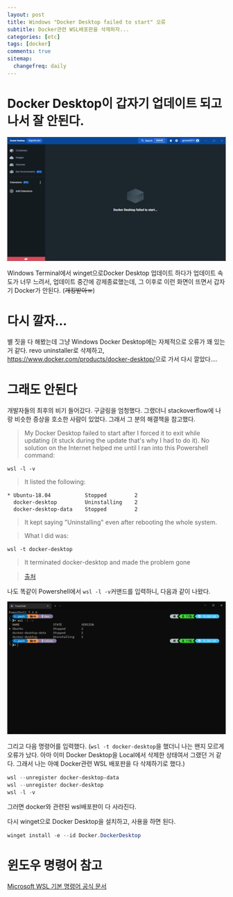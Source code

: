 ```yaml
---
layout: post
title: Windows "Docker Desktop failed to start" 오류
subtitle: Docker관련 WSL배포판을 삭제하자...
categories: [etc]
tags: [docker]
comments: true
sitemap:
  changefreq: daily
---
```


# Docker Desktop이 갑자기 업데이트 되고 나서 잘 안된다.

![오류 화면](/assets/img/2022-12-05-docker-desktop-failed-to-start/오류.png)

Windows Terminal에서 winget으로Docker Desktop 업데이트 하다가 업데이트 속도가 너무 느려서, 업데이트 중간에 강제종료했는데, 그 이후로 이런 화면이 뜨면서 갑자기 Docker가 안된다. (~~개킹받아ㅠ~~)

# 다시 깔자...

별 짓을 다 해봤는데 그냥 Windows Docker Desktop에는 자체적으로 오류가 꽤 있는 거 같다. revo uninstaller로 삭제하고, <https://www.docker.com/products/docker-desktop/>으로 가서 다시 깔았다....

# 그래도 안된다

개발자들의 최후의 비기 들어갔다. 구글링을 엄청했다. 그랬더니 stackoverflow에 나랑 비슷한 증상을 호소한 사람이 있었다. 그래서 그 분의 해결책을 참고했다.

>My Docker Desktop failed to start after I forced it to exit while updating (it stuck during the update that's why I had to do it). No solution on the Internet helped me until I ran into this Powershell command:

```
wsl -l -v
```

> It listed the following:

```
* Ubuntu-18.04           Stopped         2
  docker-desktop         Uninstalling    2
  docker-desktop-data    Stopped         2
```

> It kept saying "Uninstalling" even after rebooting the whole system.

> What I did was:

```
wsl -t docker-desktop
```

> It terminated docker-desktop and made the problem gone

> [출처](https://stackoverflow.com/questions/67406780/not-able-to-start-docker-desktop-in-windows/73733654#73733654)

나도 똑같이 Powershell에서 `wsl -l -v`커맨드를 입력하니, 다음과 같이 나왔다.

![](/assets/img/2022-12-05-docker-desktop-failed-to-start/powershell-오류-화면.png)

그리고 다음 명령어를 입력했다. (`wsl -t docker-desktop`을 했더니 나는 왠지 모르게 오류가 났다. 아마 이미 Docker Desktop을 Local에서 삭제한 상태여서 그랬던 거 같다. 그래서 나는 아예 Docker관련 WSL 배포판을 다 삭제하기로 했다.)

```powershell
wsl --unregister docker-desktop-data
wsl --unregister docker-desktop
wsl -l -v
```
그러면 docker와 관련된 wsl배포판이 다 사라진다.

다시 winget으로 Docker Desktop을 설치하고, 사용을 하면 된다.
```powershell
winget install -e --id Docker.DockerDesktop
```

# 윈도우 명령어 참고

[Microsoft WSL 기본 명령어 공식 문서](https://learn.microsoft.com/ko-kr/windows/wsl/basic-commands)